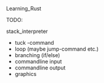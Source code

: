 Learning_Rust

TODO:

stack_interpreter

* tuck -command
* loop (maybe jump-command etc.)
* branching (if/else)
* commandline input
* commandline output
* graphics